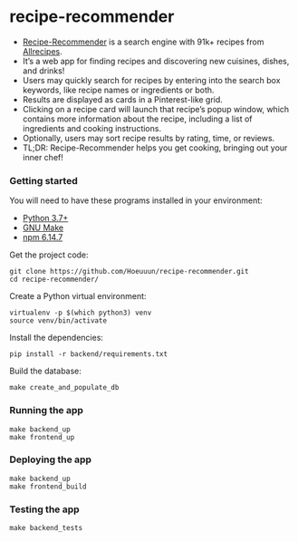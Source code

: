 # recipe-recommender
* [Recipe-Recommender](https://hoeunsim.com/rr/) is a search engine with 91k+ recipes from [Allrecipes](https://www.allrecipes.com/).
* It’s a web app for finding recipes and discovering new cuisines, dishes, and drinks!
* Users may quickly search for recipes by entering into the search box keywords, like recipe names or ingredients or both.
* Results are displayed as cards in a Pinterest-like grid. 
* Clicking on a recipe card will launch that recipe’s popup window, which contains more information about the recipe, including a list of ingredients and cooking instructions.
* Optionally, users may sort recipe results by rating, time, or reviews.
* TL;DR: Recipe-Recommender helps you get cooking, bringing out your inner chef!


### Getting started
You will need to have these programs installed in your environment:
* [Python 3.7+](https://www.python.org/downloads/)
* [GNU Make](https://www.gnu.org/software/make/)
* [npm 6.14.7](https://www.npmjs.com/package/npm/v/6.14.7)

Get the project code:
```
git clone https://github.com/Hoeuuun/recipe-recommender.git
cd recipe-recommender/
```

Create a Python virtual environment:
```
virtualenv -p $(which python3) venv
source venv/bin/activate
```

Install the dependencies:
```
pip install -r backend/requirements.txt
```

Build the database:
```
make create_and_populate_db
```

### Running the app
```
make backend_up
make frontend_up
```

### Deploying the app
```
make backend_up
make frontend_build
```

### Testing the app
```
make backend_tests
```
